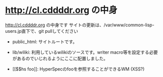 # http://cl.cddddr.org の中身

http://cl.cddddr.org の中身です
サイトの更新は、/var/www/common-lisp-users.jp直下で、git pullしてください

+ public_html:
サイトルートです。

+ lib/wiliki:
利用しているwilikiのソースです。writer macro等を設定する必要があるのでいじれるようにここに配置しました。
 + [[$$hs foo]]: HyperSpecのfooを参照することができるWM (XSS?)
